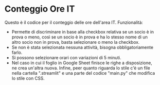 # Conteggio Ore IT
Questo è il codice per il conteggio delle ore dell'area IT. 
Funzionalità:
- Permette di discriminare in base alla checkbox relativa se un socio è in prova o meno, così se un socio è in prova e ha lo stesso nome di un altro socio non in prova, basta selezionare o meno la checkbox.
- Se non è stata selezionata nessuna attività, bisogna obbligatoriamente farlo.
- Si possono selezionare orari con variazioni di 5 minuti.
- Nel caso in cui il foglio in Google Sheet finisce le righe a disposizione, ne crea un'altra nuova.
Infine, peer quanto riguarda lo stile c'è un file nella cartella ".streamlit" e una parte del codice "main.py" che modifica lo stile con CSS.
